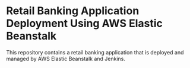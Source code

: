 # Retail Banking Application Deployment Using AWS Elastic Beanstalk

This repository contains a retail banking application that is deployed and managed by AWS Elastic Beanstalk and Jenkins.


